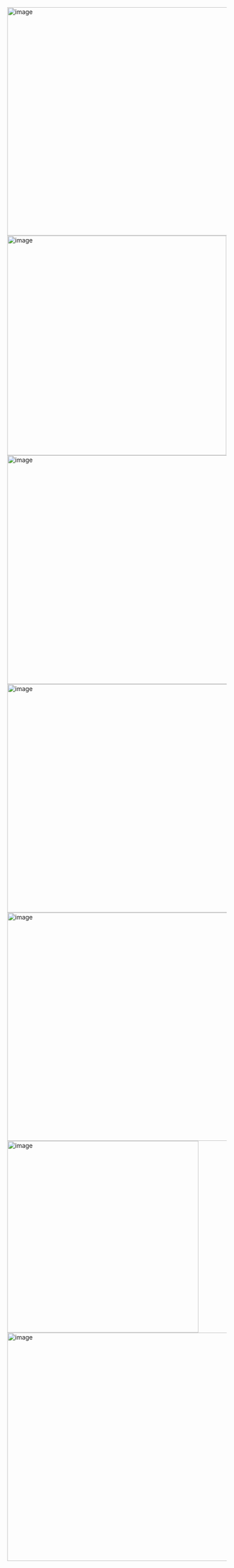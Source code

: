 <img width="523" alt="image" src="https://github.com/user-attachments/assets/9e565e18-9094-4b3f-90dd-612fb7bab8ff" />
<img width="503" alt="image" src="https://github.com/user-attachments/assets/e26ddeeb-e62a-49e0-a9b6-288fe2135bf8" />
<img width="524" alt="image" src="https://github.com/user-attachments/assets/96ca036d-73d0-48a4-b374-c783b0eadbcb" />
<img width="523" alt="image" src="https://github.com/user-attachments/assets/ce435f2f-2e2a-445a-93e5-b7fb3bb95700" />
<img width="523" alt="image" src="https://github.com/user-attachments/assets/665723ea-f836-4efc-9921-a00a81e73c34" />
<img width="439" alt="image" src="https://github.com/user-attachments/assets/78e35fa9-9d9f-47d9-8dcd-3499caca47e2" />
<img width="523" alt="image" src="https://github.com/user-attachments/assets/6f9971b7-b59c-47d8-a4f7-f7ec88fb7e34" />
